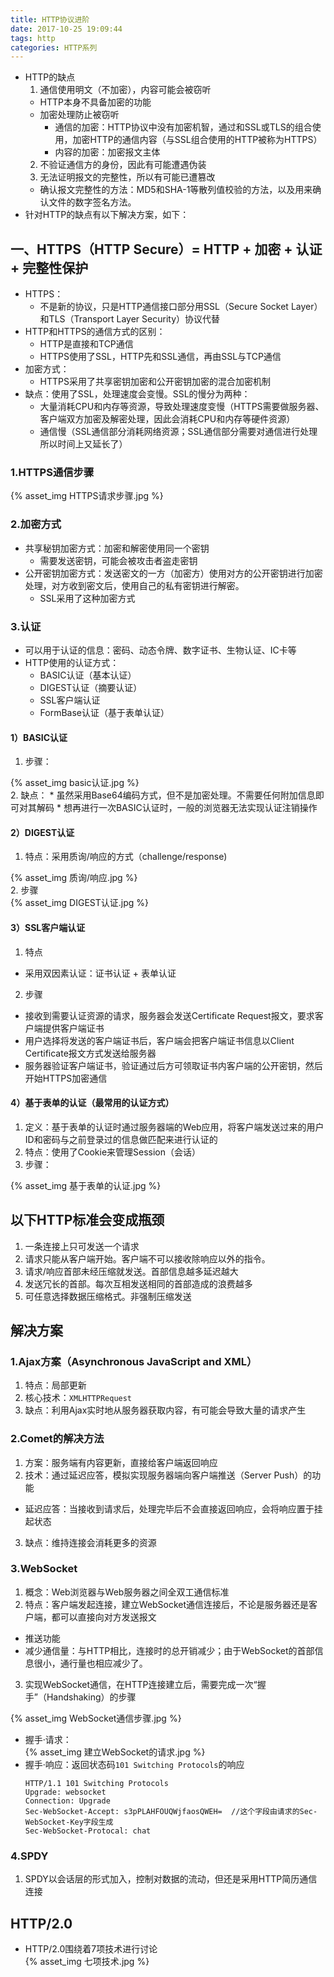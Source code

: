 ```yaml
---
title: HTTP协议进阶
date: 2017-10-25 19:09:44
tags: http
categories: HTTP系列
---
```


* HTTP的缺点
  1. 通信使用明文（不加密），内容可能会被窃听
    * HTTP本身不具备加密的功能
    * 加密处理防止被窃听
      - 通信的加密：HTTP协议中没有加密机智，通过和SSL或TLS的组合使用，加密HTTP的通信内容（与SSL组合使用的HTTP被称为HTTPS）
      - 内容的加密：加密报文主体
  2. 不验证通信方的身份，因此有可能遭遇伪装
  3. 无法证明报文的完整性，所以有可能已遭篡改
    * 确认报文完整性的方法：MD5和SHA-1等散列值校验的方法，以及用来确认文件的数字签名方法。
* 针对HTTP的缺点有以下解决方案，如下：

## 一、HTTPS（HTTP Secure）= HTTP + 加密 + 认证 + 完整性保护
* HTTPS：
  - 不是新的协议，只是HTTP通信接口部分用SSL（Secure Socket Layer）和TLS（Transport Layer Security）协议代替
* HTTP和HTTPS的通信方式的区别：
  - HTTP是直接和TCP通信
  - HTTPS使用了SSL，HTTP先和SSL通信，再由SSL与TCP通信
* 加密方式：
  - HTTPS采用了共享密钥加密和公开密钥加密的混合加密机制
* 缺点：使用了SSL，处理速度会变慢。SSL的慢分为两种：
  - 大量消耗CPU和内存等资源，导致处理速度变慢（HTTPS需要做服务器、客户端双方加密及解密处理，因此会消耗CPU和内存等硬件资源）
  - 通信慢（SSL通信部分消耗网络资源；SSL通信部分需要对通信进行处理所以时间上又延长了）

### 1.HTTPS通信步骤
<div style="max-width:600px">
{% asset_img HTTPS请求步骤.jpg %}
</div>

### 2.加密方式
* 共享秘钥加密方式：加密和解密使用同一个密钥
  - 需要发送密钥，可能会被攻击者盗走密钥
* 公开密钥加密方式：发送密文的一方（加密方）使用对方的公开密钥进行加密处理，对方收到密文后，使用自己的私有密钥进行解密。
  - SSL采用了这种加密方式

### 3.认证
* 可以用于认证的信息：密码、动态令牌、数字证书、生物认证、IC卡等
* HTTP使用的认证方式：
  - BASIC认证（基本认证）
  - DIGEST认证（摘要认证）
  - SSL客户端认证
  - FormBase认证（基于表单认证）

#### 1）BASIC认证
1. 步骤：
  <div style="max-width:500px">
  {% asset_img basic认证.jpg %}
  </div>
2. 缺点：
  * 虽然采用Base64编码方式，但不是加密处理。不需要任何附加信息即可对其解码
  * 想再进行一次BASIC认证时，一般的浏览器无法实现认证注销操作

#### 2）DIGEST认证
1. 特点：采用质询/响应的方式（challenge/response)
  <div style="max-width:500px">
  {% asset_img 质询/响应.jpg %}
  </div>
2. 步骤
  <div style="max-width:500px">
  {% asset_img DIGEST认证.jpg %}
  </div>

#### 3）SSL客户端认证
1. 特点
  * 采用双因素认证：证书认证 + 表单认证
2. 步骤
  * 接收到需要认证资源的请求，服务器会发送Certificate Request报文，要求客户端提供客户端证书
  * 用户选择将发送的客户端证书后，客户端会把客户端证书信息以Client Certificate报文方式发送给服务器
  * 服务器验证客户端证书，验证通过后方可领取证书内客户端的公开密钥，然后开始HTTPS加密通信

#### 4）基于表单的认证（最常用的认证方式）
1. 定义：基于表单的认证时通过服务器端的Web应用，将客户端发送过来的用户ID和密码与之前登录过的信息做匹配来进行认证的
2. 特点：使用了Cookie来管理Session（会话）
3. 步骤：
  <div style="max-width:500px">
  {% asset_img 基于表单的认证.jpg %}
  </div>

## 以下HTTP标准会变成瓶颈
1. 一条连接上只可发送一个请求
2. 请求只能从客户端开始。客户端不可以接收除响应以外的指令。
3. 请求/响应首部未经压缩就发送。首部信息越多延迟越大
4. 发送冗长的首部。每次互相发送相同的首部造成的浪费越多
5. 可任意选择数据压缩格式。非强制压缩发送

## 解决方案
### 1.Ajax方案（Asynchronous JavaScript and XML）
1. 特点：局部更新
2. 核心技术：`XMLHTTPRequest`
3. 缺点：利用Ajax实时地从服务器获取内容，有可能会导致大量的请求产生

### 2.Comet的解决方法
1. 方案：服务端有内容更新，直接给客户端返回响应
2. 技术：通过延迟应答，模拟实现服务器端向客户端推送（Server Push）的功能
  - 延迟应答：当接收到请求后，处理完毕后不会直接返回响应，会将响应置于挂起状态
3. 缺点：维持连接会消耗更多的资源

### 3.WebSocket
1. 概念：Web浏览器与Web服务器之间全双工通信标准
2. 特点：客户端发起连接，建立WebSocket通信连接后，不论是服务器还是客户端，都可以直接向对方发送报文
  - 推送功能
  - 减少通信量：与HTTP相比，连接时的总开销减少；由于WebSocket的首部信息很小，通行量也相应减少了。
3. 实现WebSocket通信，在HTTP连接建立后，需要完成一次“握手”（Handshaking）的步骤

  <div style="max-width:600px">
  {% asset_img WebSocket通信步骤.jpg %}
  </div>

  - 握手·请求：
    <div style="max-width:600px">
    {% asset_img 建立WebSocket的请求.jpg %}
    </div>
  - 握手·响应：返回状态码`101 Switching Protocols`的响应
    ```
    HTTP/1.1 101 Switching Protocols
    Upgrade: websocket
    Connection: Upgrade
    Sec-WebSocket-Accept: s3pPLAHFOUQWjfaosQWEH=  //这个字段由请求的Sec-WebSocket-Key字段生成
    Sec-WebSocket-Protocal: chat
    ```

### 4.SPDY
1. SPDY以会话层的形式加入，控制对数据的流动，但还是采用HTTP简历通信连接

## HTTP/2.0
* HTTP/2.0围绕着7项技术进行讨论
  <div style="max-width:600px">
  {% asset_img 七项技术.jpg %}
  </div>
